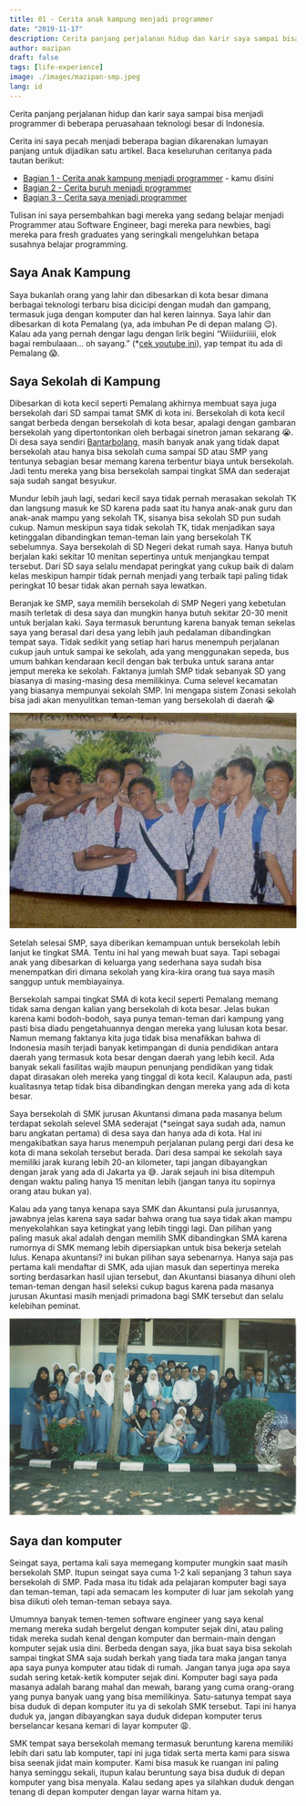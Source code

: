 ```yaml
---
title: 01 - Cerita anak kampung menjadi programmer
date: "2019-11-17"
description: Cerita panjang perjalanan hidup dan karir saya sampai bisa menjadi programmer di beberapa peruasahaan teknologi besar di Indonesia
author: mazipan
draft: false
tags: [life-experience]
image: ./images/mazipan-smp.jpeg
lang: id
---
```


Cerita panjang perjalanan hidup dan karir saya sampai bisa menjadi programmer di beberapa peruasahaan teknologi besar di Indonesia.

Cerita ini saya pecah menjadi beberapa bagian dikarenakan lumayan panjang untuk dijadikan satu artikel. Baca keseluruhan ceritanya pada tautan berikut:

- [Bagian 1 - Cerita anak kampung menjadi programmer](/cerita-anak-kampung-menjadi-programmer) - kamu disini
- [Bagian 2 - Cerita buruh menjadi programmer](/cerita-buruh-menjadi-programmer)
- [Bagian 3 - Cerita saya menjadi programmer](/cerita-saya-menjadi-programmer)

Tulisan ini saya persembahkan bagi mereka yang sedang belajar menjadi Programmer atau Software Engineer, bagi mereka para newbies, bagi mereka para fresh graduates yang seringkali mengeluhkan betapa susahnya belajar programming.

## Saya Anak Kampung

Saya bukanlah orang yang lahir dan dibesarkan di kota besar dimana berbagai teknologi terbaru bisa dicicipi dengan mudah dan gampang, termasuk juga dengan komputer dan hal keren lainnya. Saya lahir dan dibesarkan di kota Pemalang (ya, ada imbuhan Pe di depan malang 😉). Kalau ada yang pernah dengar lagu dengan lirik begini “Wiiiduriiiii, elok bagai rembulaaan… oh sayang.” (*[cek youtube ini](https://www.youtube.com/watch?v=GoTha5N0iOk)), yap tempat itu ada di Pemalang 😱.

## Saya Sekolah di Kampung

Dibesarkan di kota kecil seperti Pemalang akhirnya membuat saya juga bersekolah dari SD sampai tamat SMK di kota ini. Bersekolah di kota kecil sangat berbeda dengan bersekolah di kota besar, apalagi dengan gambaran bersekolah yang dipertontonkan oleh berbagai sinetron jaman sekarang 😭. Di desa saya sendiri [Bantarbolang](https://www.google.co.id/maps/place/Bantarbolang,+Pemalang+Regency,+Central+Java/@-7.0474348,109.3218544,12z/data=!3m1!4b1!4m5!3m4!1s0x2e6fe7c4eb6f3603:0x4027a76e352f780!8m2!3d-7.0405124!4d109.4021154), masih banyak anak yang tidak dapat bersekolah atau hanya bisa sekolah cuma sampai SD atau SMP yang tentunya sebagian besar memang karena terbentur biaya untuk bersekolah. Jadi tentu mereka yang bisa bersekolah sampai tingkat SMA dan sederajat saja sudah sangat besyukur.

Mundur lebih jauh lagi, sedari kecil saya tidak pernah merasakan sekolah TK dan langsung masuk ke SD karena pada saat itu hanya anak-anak guru dan anak-anak mampu yang sekolah TK, sisanya bisa sekolah SD pun sudah cukup. Namun meskipun saya tidak sekolah TK, tidak menjadikan saya ketinggalan dibandingkan teman-teman lain yang bersekolah TK sebelumnya. Saya bersekolah di SD Negeri dekat rumah saya. Hanya butuh berjalan kaki sekitar 10 menitan sepertinya untuk menjangkau tempat tersebut.
Dari SD saya selalu mendapat peringkat yang cukup baik di dalam kelas meskipun hampir tidak pernah menjadi yang terbaik tapi paling tidak peringkat 10 besar tidak akan pernah saya lewatkan.

Beranjak ke SMP, saya memilih bersekolah di SMP Negeri yang kebetulan masih terletak di desa saya dan mungkin hanya butuh sekitar 20-30 menit untuk berjalan kaki. Saya termasuk beruntung karena banyak teman sekelas saya yang berasal dari desa yang lebih jauh pedalaman dibandingkan tempat saya. Tidak sedikit yang setiap hari harus menempuh perjalanan cukup jauh untuk sampai ke sekolah, ada yang menggunakan sepeda, bus umum bahkan kendaraan kecil dengan bak terbuka untuk sarana antar jemput mereka ke sekolah. Faktanya jumlah SMP tidak sebanyak SD yang biasanya di masing-masing desa memilikinya. Cuma selevel kecamatan yang biasanya mempunyai sekolah SMP. Ini mengapa sistem Zonasi sekolah bisa jadi akan menyulitkan teman-teman yang bersekolah di daerah 😭

![Saya dan beberapa teman kelas di SMP](images/mazipan-smp.jpeg)

Setelah selesai SMP, saya diberikan kemampuan untuk bersekolah lebih lanjut ke tingkat SMA. Tentu ini hal yang mewah buat saya. Tapi sebagai anak yang dibesarkan di keluarga yang sederhana saya sudah bisa menempatkan diri dimana sekolah yang kira-kira orang tua saya masih sanggup untuk membiayainya.

Bersekolah sampai tingkat SMA di kota kecil seperti Pemalang memang tidak sama dengan kalian yang bersekolah di kota besar. Jelas bukan karena kami bodoh-bodoh, saya punya teman-teman dari kampung yang pasti bisa diadu pengetahuannya dengan mereka yang lulusan kota besar. Namun memang faktanya kita juga tidak bisa menafikkan bahwa di Indonesia masih terjadi banyak ketimpangan di dunia pendidikan antara daerah yang termasuk kota besar dengan daerah yang lebih kecil. Ada banyak sekali fasilitas wajib maupun penunjang pendidikan yang tidak dapat dirasakan oleh mereka yang tinggal di kota kecil. Kalaupun ada, pasti kualitasnya tetap tidak bisa dibandingkan dengan mereka yang ada di kota besar.

Saya bersekolah di SMK jurusan Akuntansi dimana pada masanya belum terdapat sekolah selevel SMA sederajat (*seingat saya sudah ada, namun baru angkatan pertama) di desa saya dan hanya ada di kota.
Hal ini mengakibatkan saya harus menempuh perjalanan pulang pergi dari desa ke kota di mana sekolah tersebut berada. Dari desa sampai ke sekolah saya memiliki jarak kurang lebih 20-an kilometer, tapi jangan dibayangkan dengan jarak yang ada di Jakarta ya 😅. Jarak sejauh ini bisa ditempuh dengan waktu paling hanya 15 menitan lebih (jangan tanya itu sopirnya orang atau bukan ya).

Kalau ada yang tanya kenapa saya SMK dan Akuntansi pula jurusannya, jawabnya jelas karena saya sadar bahwa orang tua saya tidak akan mampu menyekolahkan saya ketingkat yang lebih tinggi lagi. Dan pilihan yang paling masuk akal adalah dengan memilih SMK dibandingkan SMA karena rumornya di SMK memang lebih dipersiapkan untuk bisa bekerja setelah lulus. Kenapa akuntansi? ini bukan pilihan saya sebenarnya. Hanya saja pas pertama kali mendaftar di SMK, ada ujian masuk dan sepertinya mereka sorting berdasarkan hasil ujian tersebut, dan Akuntansi biasanya dihuni oleh teman-teman dengan hasil seleksi cukup bagus karena pada masanya jurusan Akuntasi masih menjadi primadona bagi SMK tersebut dan selalu kelebihan peminat.

![Saya dan teman-teman sekelas di SMK](images/mazipan-smk.jpeg)

## Saya dan komputer

Seingat saya, pertama kali saya memegang komputer mungkin saat masih bersekolah SMP. Itupun seingat saya cuma 1-2 kali sepanjang 3 tahun saya bersekolah di SMP. Pada masa itu tidak ada pelajaran komputer bagi saya dan teman-teman, tapi ada semacam les komputer di luar jam sekolah yang bisa diikuti oleh teman-teman sebaya saya.

Umumnya banyak temen-temen software engineer yang saya kenal memang mereka sudah bergelut dengan komputer sejak dini, atau paling tidak mereka sudah kenal dengan komputer dan bermain-main dengan komputer sejak usia dini. Berbeda dengan saya, jika buat saya bisa sekolah sampai tingkat SMA saja sudah berkah yang tiada tara maka jangan tanya apa saya punya komputer atau tidak di rumah. Jangan tanya juga apa saya sudah sering ketak-ketik komputer sejak dini. Komputer bagi saya pada masanya adalah barang mahal dan mewah, barang yang cuma orang-orang yang punya banyak uang yang bisa memilikinya. Satu-satunya tempat saya bisa duduk di depan komputer itu ya di sekolah SMK tersebut. Tapi ini hanya duduk ya, jangan dibayangkan saya duduk didepan komputer terus berselancar kesana kemari di layar komputer 😩.

SMK tempat saya bersekolah memang termasuk beruntung karena memiliki lebih dari satu lab komputer, tapi ini juga tidak serta merta kami para siswa bisa seenak jidat main komputer. Kami bisa masuk ke ruangan ini paling hanya seminggu sekali, itupun kalau beruntung saya bisa duduk di depan komputer yang bisa menyala. Kalau sedang apes ya silahkan duduk dengan tenang di depan komputer dengan layar warna hitam ya.